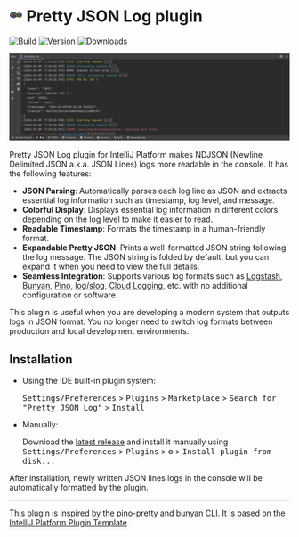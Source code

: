 # <img src="src/main/resources/META-INF/pluginIcon.svg" alt="" width="24" height="24"> Pretty JSON Log plugin

![Build](https://github.com/orangain/pretty-json-log-plugin/workflows/Build/badge.svg)
[![Version](https://img.shields.io/jetbrains/plugin/v/io.github.orangain.prettyjsonlog.svg)](https://plugins.jetbrains.com/plugin/24693-pretty-json-log/versions)
[![Downloads](https://img.shields.io/jetbrains/plugin/d/io.github.orangain.prettyjsonlog.svg)](https://plugins.jetbrains.com/plugin/24693-pretty-json-log)

![Plugin screenshot](media/screenshot_expanded.png)

<!-- Plugin description -->
Pretty JSON Log plugin for IntelliJ Platform makes NDJSON (Newline Delimited JSON a.k.a. JSON Lines) logs more readable
in the console. It has the following features:

- **JSON Parsing**: Automatically parses each log line as JSON and extracts essential log information such as timestamp,
  log level, and message.
- **Colorful Display**: Displays essential log information in different colors depending on the log level to make it
  easier to read.
- **Readable Timestamp**: Formats the timestamp in a human-friendly format.
- **Expandable Pretty JSON**: Prints a well-formatted JSON string following the log message. The JSON string is folded
  by default, but you can expand it when you need to view the full details.
- **Seamless Integration**: Supports various log formats such
  as [Logstash](https://github.com/logfellow/logstash-logback-encoder), [Bunyan](https://github.com/trentm/node-bunyan),
  [Pino](https://github.com/pinojs/pino), [log/slog](https://pkg.go.dev/log/slog),
  [Cloud Logging](https://cloud.google.com/logging/docs/structured-logging), etc. with no additional configuration or
  software.

This plugin is useful when you are developing a modern system that outputs logs in JSON format. You no longer need to
switch log formats between production and local development environments.
<!-- Plugin description end -->

## Installation

- Using the IDE built-in plugin system:

  <kbd>Settings/Preferences</kbd> > <kbd>Plugins</kbd> > <kbd>Marketplace</kbd> > <kbd>Search for "Pretty JSON
  Log"</kbd> > <kbd>Install</kbd>

- Manually:

  Download the [latest release](https://github.com/orangain/pretty-json-log-plugin/releases/latest) and install it
  manually using
  <kbd>Settings/Preferences</kbd> > <kbd>Plugins</kbd> > <kbd>⚙️</kbd> > <kbd>Install plugin from disk...</kbd>

After installation, newly written JSON lines logs in the console will be automatically formatted by the plugin.

---
This plugin is inspired by the [pino-pretty](https://github.com/pinojs/pino-pretty)
and [bunyan CLI](https://github.com/trentm/node-bunyan). It is based on
the [IntelliJ Platform Plugin Template][template].

[template]: https://github.com/JetBrains/intellij-platform-plugin-template

[docs:plugin-description]: https://plugins.jetbrains.com/docs/intellij/plugin-user-experience.html#plugin-description-and-presentation
